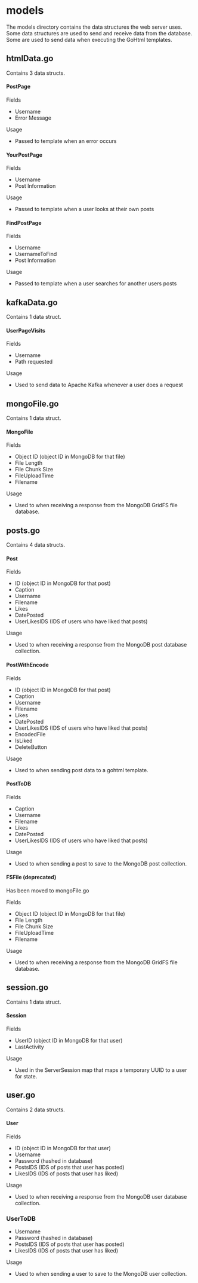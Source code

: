 # models

The models directory contains the data structures the web server uses. Some data structures are used to send and receive data from the database. Some are used to send data when executing the GoHtml templates. 

## htmlData.go

Contains 3 data structs.

#### PostPage
Fields
- Username
- Error Message

Usage
- Passed to template when an error occurs

#### YourPostPage
Fields
- Username
- Post Information

Usage
- Passed to template when a user looks at their own posts

#### FindPostPage
Fields
- Username
- UsernameToFind
- Post Information

Usage
- Passed to template when a user searches for another users posts

## kafkaData.go

Contains 1 data struct.

#### UserPageVisits
Fields
- Username
- Path requested

Usage
- Used to send data to Apache Kafka whenever a user does a request

## mongoFile.go

Contains 1 data struct.

#### MongoFile
Fields
- Object ID (object ID in MongoDB for that file)
- File Length
- File Chunk Size
- FileUploadTime
- Filename

Usage
- Used to when receiving a response from the MongoDB GridFS file database.

## posts.go

Contains 4 data structs.

#### Post
Fields
- ID (object ID in MongoDB for that post)
- Caption
- Username
- Filename
- Likes
- DatePosted
- UserLikesIDS (IDS of users who have liked that posts)

Usage
- Used to when receiving a response from the MongoDB post database collection.

#### PostWithEncode
Fields
- ID (object ID in MongoDB for that post)
- Caption
- Username
- Filename
- Likes
- DatePosted
- UserLikesIDS (IDS of users who have liked that posts)
- EncodedFile
- IsLiked
- DeleteButton

Usage
- Used to when sending post data to a gohtml template.

#### PostToDB
Fields
- Caption
- Username
- Filename
- Likes
- DatePosted
- UserLikesIDS (IDS of users who have liked that posts)

Usage
- Used to when sending a post to save to the MongoDB post collection.

#### FSFile (deprecated)
Has been moved to mongoFile.go

Fields
- Object ID (object ID in MongoDB for that file)
- File Length
- File Chunk Size
- FileUploadTime
- Filename

Usage
- Used to when receiving a response from the MongoDB GridFS file database.

## session.go

Contains 1 data struct.

#### Session
Fields
- UserID (object ID in MongoDB for that user)
- LastActivity

Usage
- Used in the ServerSession map that maps a temporary UUID to a user for state.

## user.go

Contains 2 data structs.

#### User
Fields
- ID (object ID in MongoDB for that user)
- Username
- Password (hashed in database)
- PostsIDS (IDS of posts that user has posted)
- LikesIDS (IDS of posts that user has liked)

Usage
- Used to when receiving a response from the MongoDB user database collection.

### UserToDB
- Username
- Password (hashed in database)
- PostsIDS (IDS of posts that user has posted)
- LikesIDS (IDS of posts that user has liked)

Usage
- Used to when sending a user to save to the MongoDB user collection.